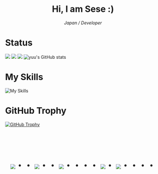 
<h1 align="center">Hi, I am Sese :)</h1>
<p align="center">
  <em>Japan / Developer</em>
</p>


# Status

![](http://github-profile-summary-cards.vercel.app/api/cards/most-commit-language?username=kayu0514&theme=2077)
![](http://github-profile-summary-cards.vercel.app/api/cards/repos-per-language?username=kayu0514&theme=aura_dark)
![](http://github-profile-summary-cards.vercel.app/api/cards/productive-time?username=kayu0514&theme=aura_dark&utcOffset=8)
![yuu's GitHub stats](http://github-profile-summary-cards.vercel.app/api/cards/stats?username=kayu0514&theme=2077)


# My Skills

![My Skills](https://skillicons.dev/icons?i=python,javascript,wasm%29)

# GitHub Trophy
<a href="https://github.com/ryo-ma/github-profile-trophy">
  <img src="https://github-profile-trophy.vercel.app/?username=kayu0514" alt="GitHub Trophy">
</a>


<br><br><br>
<div align="center">
    <h1>
        <img src="https://user-images.githubusercontent.com/44926913/175852850-3fb6c715-1856-41ff-8c1f-94ce3b03b458.gif">・・
        <img src="https://user-images.githubusercontent.com/44926913/175853109-f8850656-6704-4a8a-bee6-9aca154d929b.gif">・・
        <img src="https://user-images.githubusercontent.com/44926913/175853154-5449d974-975e-44a6-ab84-a86031265e40.gif">・・・・
        <img src="https://user-images.githubusercontent.com/44926913/175853109-f8850656-6704-4a8a-bee6-9aca154d929b.gif">・
        <img src="https://user-images.githubusercontent.com/44926913/175853154-5449d974-975e-44a6-ab84-a86031265e40.gif">・・・・
    </h1>
  </div>
<br><br><br>
